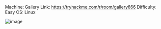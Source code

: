 Machine: Gallery 
Link: https://tryhackme.com/r/room/gallery666
Difficulty: Easy
OS: Linux


![image](https://github.com/JossieFernandezSalas/TryhackmeCTF/assets/125423168/f166dce8-4ddc-4ff0-a9f9-0c7fb0c07781)


